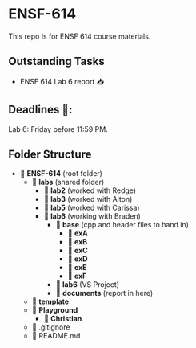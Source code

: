 # ENSF-614

This repo is for ENSF 614 course materials.

## Outstanding Tasks

- ENSF 614 Lab 6 report 📥

## Deadlines 📅:

Lab 6: Friday before 11:59 PM.

## Folder Structure

- 📁 **ENSF-614** (root folder)
  - 📁 **labs** (shared folder)
    - 📁 **lab2** (worked with Redge)
    - 📁 **lab3** (worked with Alton)
    - 📁 **lab5** (worked with Carissa)
    - 📁 **lab6** (working with Braden)
      - 📁 **base** (cpp and header files to hand in)
        - 📁 **exA**
        - 📁 **exB**
        - 📁 **exC**
        - 📁 **exD**
        - 📁 **exE**
        - 📁 **exF**
      - 📁 **lab6** (VS Project)
      - 📝 **documents** (report in here)
  - 📁 **template**
  - 📁 **Playground**
    - 📁 **Christian**
  - 📄 .gitignore
  - 📄 README.md
